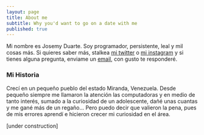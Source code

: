 ```yaml
---
layout: page
title: About me
subtitle: Why you'd want to go on a date with me
published: true
---
```


Mi nombre es Josemy Duarte. Soy programador, persistente, leal y mil cosas más. Si quieres saber más, stalkea [mi twitter](https://twitter.com/JosemyD) o [mi instagram](https://www.instagram.com/josemy.duarte/) y si tienes alguna pregunta, enviame un [email](mailto:duartejosemy@gmail.com), con gusto te responderé.

### Mi Historia

Crecí en un pequeño pueblo del estado Miranda, Venezuela. Desde pequeño siempre me llamaron la atención las computadoras y en medio de tanto interés, sumado a la curiosidad de un adolescente, dañé unas cuantas y me gané más de un regaño... Pero puedo decir que valieron la pena, pues de mis errores aprendí e hicieron crecer mi curiosidad en el área.

[under construction]
